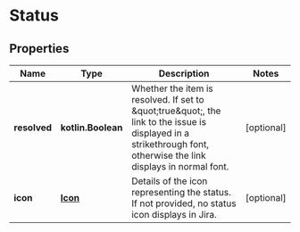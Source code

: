 
# Status

## Properties
Name | Type | Description | Notes
------------ | ------------- | ------------- | -------------
**resolved** | **kotlin.Boolean** | Whether the item is resolved. If set to \&quot;true\&quot;, the link to the issue is displayed in a strikethrough font, otherwise the link displays in normal font. |  [optional]
**icon** | [**Icon**](Icon.md) | Details of the icon representing the status. If not provided, no status icon displays in Jira. |  [optional]



